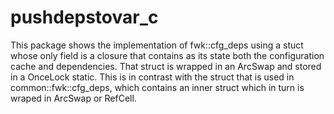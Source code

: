 # pushdepstovar_c

This package shows the implementation of fwk::cfg_deps using a stuct whose only field is a closure that contains as its state both the configuration cache and dependencies. That struct is wrapped in an ArcSwap and stored in a OnceLock static. This is in contrast with the struct that is used in common::fwk::cfg_deps, which contains an inner struct which in turn is wraped in ArcSwap or RefCell.
